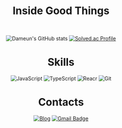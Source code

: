 



<div align="center">
  
  # Inside Good Things 
  <br>

![Dameun's GitHub stats](https://github-readme-stats.vercel.app/api?username=Inside-eun&show_icons=true&theme=radical)
[![Solved.ac Profile](http://mazassumnida.wtf/api/v2/generate_badge?boj=dameun0808)](https://solved.ac/dameun0808/)

# Skills
![JavaScript](https://img.shields.io/badge/JavaScript-F7DF1E.svg?&style=for-the-badge&logo=JavaScript&logoColor=white)
![TypeScript](https://img.shields.io/badge/TypeScript-3178C6.svg?&style=for-the-badge&logo=TypeScript&logoColor=white)  ![Reacr](https://img.shields.io/badge/React-61DAFB.svg?&style=for-the-badge&logo=React&logoColor=white)
  ![Git](https://img.shields.io/badge/Git-F05032.svg?&style=for-the-badge&logo=Git&logoColor=white)

  # Contacts
[![Blog](http://img.shields.io/badge/-Tech%20blog-black?style=flat-square&logo=Naver&link=https://blog.naver.com/dsilver0818/)](https://blog.naver.com/dsilver0818/)
[![Gmail Badge](https://img.shields.io/badge/Gmail-d14836?style=flat-square&logo=Gmail&logoColor=white&link=mailto:dameun0808@gmail.com)](mailto:dameun0808@gmail.com)


</div>

